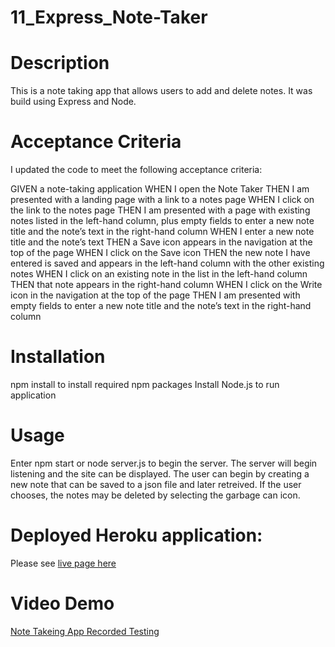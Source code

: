 # 11_Express_Note-Taker

# Description
This is a note taking app that allows users to add and delete notes. It was build using Express and Node. 


# Acceptance Criteria
I updated the  code to meet the following acceptance criteria:

GIVEN a note-taking application
WHEN I open the Note Taker
THEN I am presented with a landing page with a link to a notes page
WHEN I click on the link to the notes page
THEN I am presented with a page with existing notes listed in the left-hand column, plus empty fields to enter a new note title and the note’s text in the right-hand column
WHEN I enter a new note title and the note’s text
THEN a Save icon appears in the navigation at the top of the page
WHEN I click on the Save icon
THEN the new note I have entered is saved and appears in the left-hand column with the other existing notes
WHEN I click on an existing note in the list in the left-hand column
THEN that note appears in the right-hand column
WHEN I click on the Write icon in the navigation at the top of the page
THEN I am presented with empty fields to enter a new note title and the note’s text in the right-hand column

# Installation

npm install to install required npm packages
Install Node.js to run application

# Usage

Enter npm start or node server.js to begin the server.
The server will begin listening and the site can be displayed.
The user can begin by creating a new note that can be saved to a json file and later retreived. 
If the user chooses, the notes may be deleted by selecting the garbage can icon. 

# Deployed Heroku application: 

Please see [live page here](https://express-note-taker-mattg.herokuapp.com/)

# Video Demo
[Note Takeing App Recorded Testing](https://user-images.githubusercontent.com/70189946/188499766-85ed44c5-dd49-44dd-ba76-0fbb48d453d4.webm)

